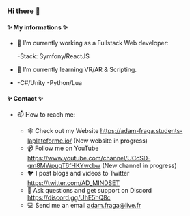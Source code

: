 ### Hi there 👋

#### ✨ My informations ✨ 



- 🔭 I’m currently working as a Fullstack Web developer:
    
    -Stack: Symfony/ReactJS
   
- 🌱 I’m currently learning VR/AR & Scripting.
- 
    -C#/Unity
    -Python/Lua
    
#### ✨ Contact ✨ 

- 📫 How to reach me: 

  - 🕸️ Check out my Website https://adam-fraga.students-laplateforme.io/ (New website in progress)
  - 📹 Follow me on YouTube https://www.youtube.com/channel/UCcSD-gm8MWpugT6fHKYwcbw (New channel in progress)
  - 🐦 I post blogs and videos to Twitter https://twitter.com/AD_MINDSET 
  - 🔌 Ask questions and get support on Discord https://discord.gg/UhE5hQ8c
  - 💻 Send me an email adam.fraga@live.fr
